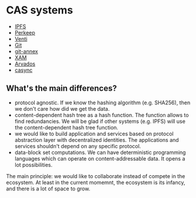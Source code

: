 # CAS systems

- [IPFS](https://en.wikipedia.org/wiki/InterPlanetary_File_System)
- [Perkeep](https://en.wikipedia.org/wiki/Perkeep)
- [Venti](https://en.wikipedia.org/wiki/Venti)
- [Git](https://en.wikipedia.org/wiki/Git#Implementations)
- [git-annex](https://en.wikipedia.org/wiki/Git-annex)
- [XAM](https://en.wikipedia.org/wiki/XAM)
- [Arvados](https://arvados.org/)
- [casync](https://en.wikipedia.org/wiki/Casync)

## What's the main differences?

- protocol agnostic. If we know the hashing algorithm (e.g. SHA256), then we don't care how did we get the data.
- content-dependent hash tree as a hash function. The function allows to find redundancies. We will be glad if other systems (e.g. IPFS) will use the content-dependent hash tree function.
- we would like to build application and services based on protocol abstraction layer with decentralized identities. The applications and services shouldn't depend on any specific protocol.
- data-block set computations. We can have deterministic programming languages which can operate on content-addressable data. It opens a lot possibilities.

The main principle: we would like to collaborate instead of compete in the ecosystem. At least in the current momemnt, the ecosystem is its infancy, and there is a lot of space to grow.
